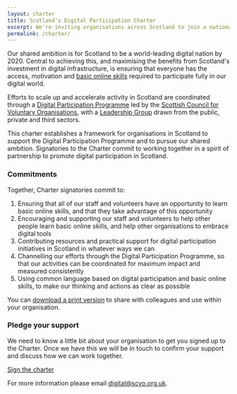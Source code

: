 ```yaml
---
layout: charter
title: Scotland's Digital Participation Charter
excerpt: We're inviting organisations across Scotland to join a national movement to promote digital participation and basic online skills.
permalink: /charter/
---
```


Our shared ambition is for Scotland to be a world-leading digital nation by 2020. Central to achieving this, and maximising the benefits from Scotland's investment in digital infrastructure, is ensuring that everyone has the access, motivation and [basic online skills](http://www.go-on.co.uk/opportunity/basic-online-skills/) required to participate fully in our digital world.

Efforts to scale up and accelerate activity in Scotland are coordinated through a [Digital Participation Programme](/) led by the [Scottish Council for Voluntary Organisations](http://www.scvo.org.uk), with a [Leadership Group](/about/#leadership-group) drawn from the public, private and third sectors.

This charter establishes a framework for organisations in Scotland to support the Digital Participation Programme and to pursue our shared ambition. Signatories to the Charter commit to working together in a spirit of partnership to promote digital participation in Scotland.

### Commitments

Together, Charter signatories commit to:

1. Ensuring that all of our staff and volunteers have an opportunity to learn basic online skills, and that they take advantage of this opportunity
2. Encouraging and supporting our staff and volunteers to help other people learn basic online skills, and help other organisations to embrace digital tools
3. Contributing resources and practical support for digital participation initiatives in Scotland in whatever ways we can
4. Channelling our efforts through the Digital Participation Programme, so that our activities can be coordinated for maximum impact and measured consistently
5. Using common language based on digital participation and basic online skills, to make our thinking and actions as clear as possible

You can [download a print version](/images/DigiParticip-Charter-A4.pdf) to share with colleagues and use within your organisation.

### Pledge your support

We need to know a little bit about your organisation to get you signed up to the Charter. Once we have this we will be in touch to confirm your support and discuss how we can work together.

<a href="/charter/apply/" class="btn btn-primary btn-lg">Sign the charter</a>

For more information please email [digital@scvo.org.uk](mailto:digital@scvo.org.uk).
